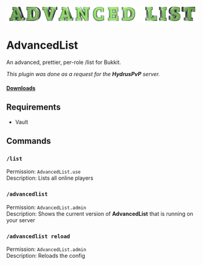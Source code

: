 [![Logo](https://github.com/Rayzr522/AdvancedList/raw/master/img/logo-cropped.png)](https://github.com/Rayzr522/AdvancedList)

# AdvancedList
An advanced, prettier, per-role /list for Bukkit.

_This plugin was done as a request for the **HydrusPvP** server._

#### [Downloads](https://github.com/Rayzr522/AdvancedList/releases)

## Requirements
- Vault

## Commands
### `/list`
Permission: `AdvancedList.use`  
Description: Lists all online players

### `/advancedlist`
Permission: `AdvancedList.admin`  
Description: Shows the current version of **AdvancedList** that is running on your server

### `/advancedlist reload`
Permission: `AdvancedList.admin`  
Description: Reloads the config